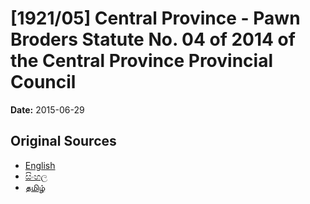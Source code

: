 # [1921/05] Central Province - Pawn Broders Statute No. 04 of 2014 of the Central Province Provincial Council

**Date:** 2015-06-29

## Original Sources

- [English](https://documents.gov.lk/view/extra-gazettes/2015/6/1921-05_E.pdf)
- [සිංහල](https://documents.gov.lk/view/extra-gazettes/2015/6/1921-05_S.pdf)
- [தமிழ்](https://documents.gov.lk/view/extra-gazettes/2015/6/1921-05_T.pdf)
